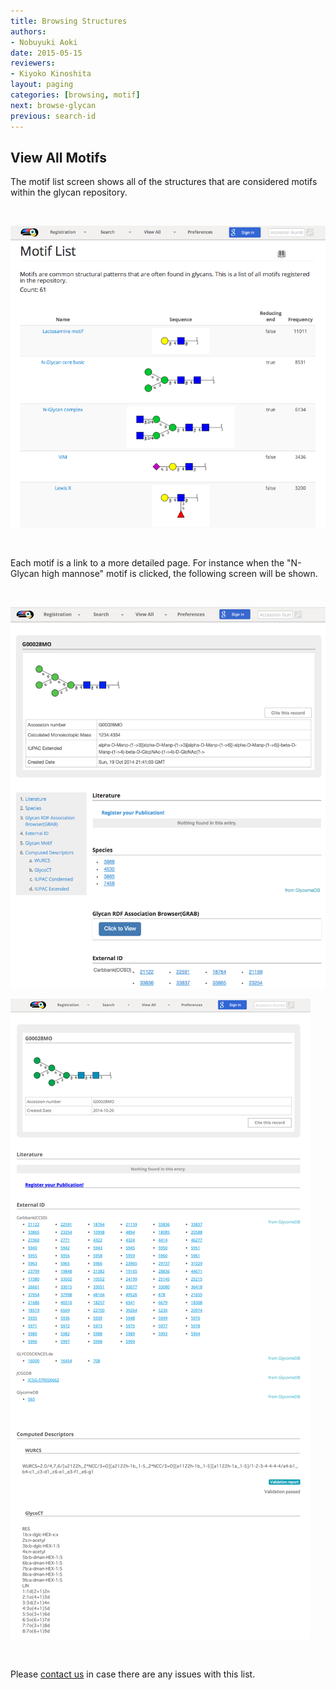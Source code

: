 ```yaml
---
title: Browsing Structures
authors:
- Nobuyuki Aoki
date: 2015-05-15
reviewers:
- Kiyoko Kinoshita
layout: paging
categories: [browsing, motif]
next: browse-glycan
previous: search-id
---
```


View All Motifs
------------

The motif list screen shows all of the structures that are considered motifs within the glycan repository.

<br>

![Glytoucan Motif List](/images/manual/browse-motif.png)

<br>

Each motif is a link to a more detailed page.  For instance when the "N-Glycan high mannose" motif is clicked, the following screen will be shown. 

<br>

![Glytoucan Motif Results](/images/manual/glycan-entry2-G00028MO.png)

![Glytoucan Motif Results](/images/manual/glycan-entry3-G00028MO.png)

<br>

Please [contact us](/team) in case there are any issues with this list.

